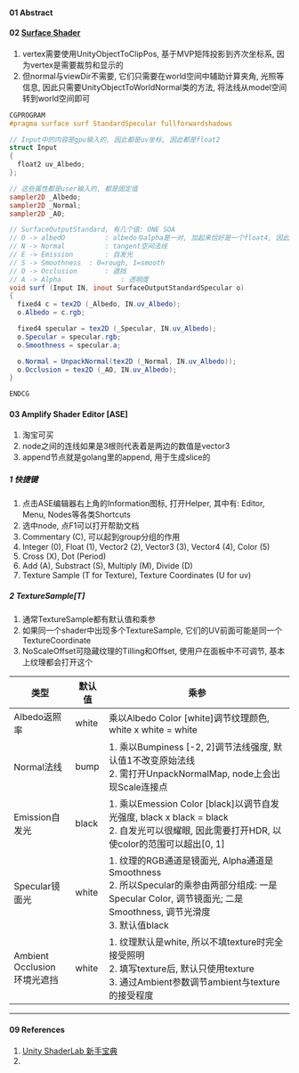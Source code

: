 

#### 01 Abstract



#### 02 [Surface Shader](https://docs.unity3d.com/Manual/SL-SurfaceShaders.html)

1. vertex需要使用UnityObjectToClipPos, 基于MVP矩阵投影到齐次坐标系, 因为vertex是需要裁剪和显示的
2. 但normal与viewDir不需要, 它们只需要在world空间中辅助计算夹角, 光照等信息, 因此只需要UnityObjectToWorldNormal类的方法, 将法线从model空间转到world空间即可 



```glsl
CGPROGRAM
#pragma surface surf StandardSpecular fullforwardshadows

// Input中的内容是gpu输入的, 因此都是uv坐标, 因此都是float2 
struct Input
{
  float2 uv_Albedo;
};

// 这些属性都是user输入的, 都是固定值
sampler2D _Albedo;
sampler2D _Normal;
sampler2D _AO;

// SurfaceOutputStandard, 有几个值: ONE SOA
// O -> albedO 			: albedo与alpha是一对, 加起来恰好是一个float4, 因此albedo是rgb
// N -> Normal			: tangent空间法线
// E -> Emission		: 自发光
// S -> Smoothness	: 0=rough, 1=smooth
// O -> Occlusion		: 遮挡
// A -> Alpha				: 透明度
void surf (Input IN, inout SurfaceOutputStandardSpecular o)
{
  fixed4 c = tex2D (_Albedo, IN.uv_Albedo);
  o.Albedo = c.rgb;

  fixed4 specular = tex2D (_Specular, IN.uv_Albedo);
  o.Specular = specular.rgb;
  o.Smoothness = specular.a;

  o.Normal = UnpackNormal(tex2D (_Normal, IN.uv_Albedo));
  o.Occlusion = tex2D (_AO, IN.uv_Albedo);
}

ENDCG

```





#### 03 Amplify Shader Editor [ASE]

1. 淘宝可买
2. node之间的连线如果是3根则代表着是两边的数值是vector3
3. append节点就是golang里的append, 用于生成slice的



##### 1 快捷键

1. 点击ASE编辑器右上角的Information图标, 打开Helper, 其中有: Editor, Menu, Nodes等各类Shortcuts
2. 选中node, 点F1可以打开帮助文档
3. Commentary (C), 可以起到group分组的作用
4. Integer (0), Float (1),  Vector2 (2), Vector3 (3), Vector4 (4), Color (5)
5. Cross (X), Dot (Period)
6. Add (A), Substract (S), Multiply (M), Divide (D)
7. Texture Sample (T for Texture), Texture Coordinates (U for uv)



##### 2 TextureSample[T]

1. 通常TextureSample都有默认值和乘参
2. 如果同一个shader中出现多个TextureSample, 它们的UV前面可能是同一个TextureCoordinate
3. NoScaleOffset可隐藏纹理的Tilling和Offset, 使用户在面板中不可调节, 基本上纹理都会打开这个



| 类型                              | 默认值 | 乘参                                                         |
| --------------------------------- | ------ | ------------------------------------------------------------ |
| Albedo返照率                      | white  | 乘以Albedo Color [white]调节纹理颜色, white x white = white  |
| Normal法线                        | bump   | 1. 乘以Bumpiness [-2, 2]调节法线强度, 默认值1不改变原始法线<br />2. 需打开UnpackNormalMap, node上会出现Scale连接点 |
| Emission自发光                    | black  | 1. 乘以Emession Color [black]以调节自发光强度, black x black = black<br />2. 自发光可以很耀眼, 因此需要打开HDR, 以使color的范围可以超出[0, 1] |
| Specular镜面光                    | white  | 1. 纹理的RGB通道是镜面光, Alpha通道是Smoothness<br />2. 所以Specular的乘参由两部分组成: 一是Specular Color, 调节镜面光; 二是Smoothness, 调节光滑度<br />3. 默认值black |
| Ambient Occlusion<br />环境光遮挡 | white  | 1. 纹理默认是white, 所以不填texture时完全接受照明<br />2. 填写texture后, 默认只使用texture<br />3. 通过Ambient参数调节ambient与texture的接受程度 |







----

#### 09 References

1. [Unity ShaderLab 新手宝典](https://github.com/FaithTong/UnityShaderLabTutorial)
2. 